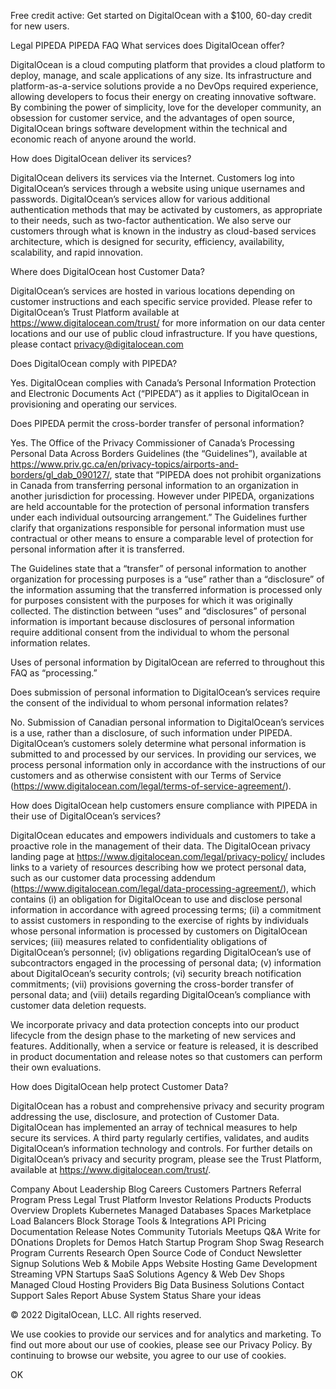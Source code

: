Free credit active: Get started on DigitalOcean with a $100, 60-day credit for new users.

Legal
PIPEDA
PIPEDA FAQ
What services does DigitalOcean offer?

DigitalOcean is a cloud computing platform that provides a cloud platform to deploy, manage, and scale applications of any size. Its infrastructure and platform-as-a-service solutions provide a no DevOps required experience, allowing developers to focus their energy on creating innovative software. By combining the power of simplicity, love for the developer community, an obsession for customer service, and the advantages of open source, DigitalOcean brings software development within the technical and economic reach of anyone around the world.

How does DigitalOcean deliver its services?

DigitalOcean delivers its services via the Internet. Customers log into DigitalOcean’s services through a website using unique usernames and passwords. DigitalOcean’s services allow for various additional authentication methods that may be activated by customers, as appropriate to their needs, such as two-factor authentication. We also serve our customers through what is known in the industry as cloud-based services architecture, which is designed for security, efficiency, availability, scalability, and rapid innovation.

Where does DigitalOcean host Customer Data?

DigitalOcean’s services are hosted in various locations depending on customer instructions and each specific service provided. Please refer to DigitalOcean’s Trust Platform available at https://www.digitalocean.com/trust/ for more information on our data center locations and our use of public cloud infrastructure. If you have questions, please contact privacy@digitalocean.com

Does DigitalOcean comply with PIPEDA?

Yes. DigitalOcean complies with Canada’s Personal Information Protection and Electronic Documents Act (“PIPEDA”) as it applies to DigitalOcean in provisioning and operating our services.

Does PIPEDA permit the cross-border transfer of personal information?

Yes. The Office of the Privacy Commissioner of Canada’s Processing Personal Data Across Borders Guidelines (the “Guidelines”), available at https://www.priv.gc.ca/en/privacy-topics/airports-and-borders/gl_dab_090127/, state that “PIPEDA does not prohibit organizations in Canada from transferring personal information to an organization in another jurisdiction for processing. However under PIPEDA, organizations are held accountable for the protection of personal information transfers under each individual outsourcing arrangement.” The Guidelines further clarify that organizations responsible for personal information must use contractual or other means to ensure a comparable level of protection for personal information after it is transferred. 

The Guidelines state that a “transfer” of personal information to another organization for processing purposes is a “use” rather than a “disclosure” of the information assuming that the transferred information is processed only for purposes consistent with the purposes for which it was originally collected. The distinction between “uses” and “disclosures” of personal information is important because disclosures of personal information require additional consent from the individual to whom the personal information relates. 

Uses of personal information by DigitalOcean are referred to throughout this FAQ as “processing.”

Does submission of personal information to DigitalOcean’s services require the consent of the individual to whom personal information relates?

No. Submission of Canadian personal information to DigitalOcean’s services is a use, rather than a disclosure, of such information under PIPEDA. DigitalOcean’s customers solely determine what personal information is submitted to and processed by our services. In providing our services, we process personal information only in accordance with the instructions of our customers and as otherwise consistent with our Terms of Service (https://www.digitalocean.com/legal/terms-of-service-agreement/).

How does DigitalOcean help customers ensure compliance with PIPEDA in their use of DigitalOcean’s services?

DigitalOcean educates and empowers individuals and customers to take a proactive role in the management of their data. The DigitalOcean privacy landing page at https://www.digitalocean.com/legal/privacy-policy/ includes links to a variety of resources describing how we protect personal data, such as our customer data processing addendum (https://www.digitalocean.com/legal/data-processing-agreement/), which contains (i) an obligation for DigitalOcean to use and disclose personal information in accordance with agreed processing terms; (ii) a commitment to assist customers in responding to the exercise of rights by individuals whose personal information is processed by customers on DigitalOcean services; (iii) measures related to confidentiality obligations of DigitalOcean’s personnel; (iv) obligations regarding DigitalOcean’s use of subcontractors engaged in the processing of personal data; (v) information about DigitalOcean’s security controls; (vi) security breach notification commitments; (vii) provisions governing the cross-border transfer of personal data; and (viii) details regarding DigitalOcean’s compliance with customer data deletion requests.

We incorporate privacy and data protection concepts into our product lifecycle from the design phase to the marketing of new services and features. Additionally, when a service or feature is released, it is described in product documentation and release notes so that customers can perform their own evaluations.

How does DigitalOcean help protect Customer Data?

DigitalOcean has a robust and comprehensive privacy and security program addressing the use, disclosure, and protection of Customer Data. DigitalOcean has implemented an array of technical measures to help secure its services. A third party regularly certifies, validates, and audits DigitalOcean’s information technology and controls. For further details on DigitalOcean’s privacy and security program, please see the Trust Platform, available at https://www.digitalocean.com/trust/.

Company
About
Leadership
Blog
Careers
Customers
Partners
Referral Program
Press
Legal
Trust Platform
Investor Relations
Products
Products Overview
Droplets
Kubernetes
Managed Databases
Spaces
Marketplace
Load Balancers
Block Storage
Tools & Integrations
API
Pricing
Documentation
Release Notes
Community
Tutorials
Meetups
Q&A
Write for DOnations
Droplets for Demos
Hatch Startup Program
Shop Swag
Research Program
Currents Research
Open Source
Code of Conduct
Newsletter Signup
Solutions
Web & Mobile Apps
Website Hosting
Game Development
Streaming
VPN
Startups
SaaS Solutions
Agency & Web Dev Shops
Managed Cloud Hosting Providers
Big Data
Business Solutions
Contact
Support
Sales
Report Abuse
System Status
Share your ideas

© 2022 DigitalOcean, LLC. All rights reserved.

We use cookies to provide our services and for analytics and marketing. To find out more about our use of cookies, please see our Privacy Policy. By continuing to browse our website, you agree to our use of cookies.

OK